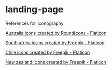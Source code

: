 # landing-page

References for iconography

<a href="https://www.flaticon.com/free-icons/australia" title="australia icons">Australia icons created by Roundicons - Flaticon</a>

<a href="https://www.flaticon.com/free-icons/south-africa" title="south africa icons">South africa icons created by Freepik - Flaticon</a>

<a href="https://www.flaticon.com/free-icons/chile" title="chile icons">Chile icons created by Freepik - Flaticon</a>

<a href="https://www.flaticon.com/free-icons/new-zealand" title="new zealand icons">New zealand icons created by Freepik - Flaticon</a>

